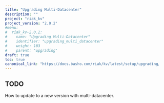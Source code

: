 ```yaml
---
title: "Upgrading Multi-Datacenter"
description: ""
project: "riak_kv"
project_version: "2.0.2"
#menu:
#  riak_kv-2.0.2:
#    name: "Upgrading Multi-Datacenter"
#    identifier: "upgrading_multi_datacenter"
#    weight: 103
#    parent: "upgrading"
draft: true
toc: true
canonical_link: "https://docs.basho.com/riak/kv/latest/setup/upgrading/multi-datacenter"
---
```


## TODO

How to update to a new version with multi-datacenter.
